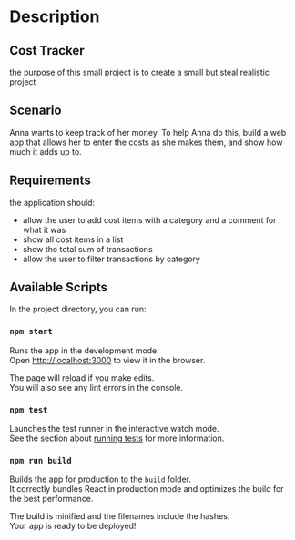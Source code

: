 # Description

## Cost Tracker

the purpose of this small project is to create a small but steal realistic project

## Scenario

Anna wants to keep track of her money. To help Anna do this, build a web app that allows her to enter the costs as she makes them,
and show how much it adds up to.

## Requirements
the application should:

- allow the user to add cost items with a category and a comment for what it was
- show all cost items in a list
- show the total sum of transactions
- allow the user to filter transactions by category

## Available Scripts

In the project directory, you can run:

### `npm start`

Runs the app in the development mode.<br />
Open [http://localhost:3000](http://localhost:3000) to view it in the browser.

The page will reload if you make edits.<br />
You will also see any lint errors in the console.

### `npm test`

Launches the test runner in the interactive watch mode.<br />
See the section about [running tests](https://facebook.github.io/create-react-app/docs/running-tests) for more information.

### `npm run build`

Builds the app for production to the `build` folder.<br />
It correctly bundles React in production mode and optimizes the build for the best performance.

The build is minified and the filenames include the hashes.<br />
Your app is ready to be deployed!
